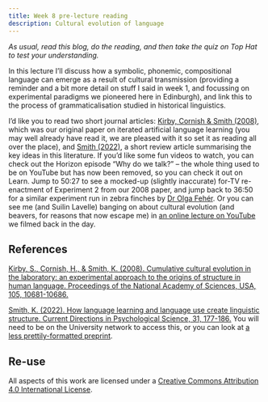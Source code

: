 ```yaml
---
title: Week 8 pre-lecture reading
description: Cultural evolution of language
---
```


*As usual, read this blog, do the reading, and then take the quiz on Top Hat to test your understanding.*

In this lecture I’ll discuss how a symbolic, phonemic, compositional language can emerge as a result of cultural transmission (providing a reminder and a bit more detail on stuff I said in week 1, and focussing on experimental paradigms we pioneered here in Edinburgh), and link this to the process of grammaticalisation studied in historical linguistics. 

I’d like you to read two short journal articles: [Kirby, Cornish & Smith (2008)](http://www.lel.ed.ac.uk/~kenny/publications/kirby_08_cumulative.pdf), which was our original paper on iterated artificial language learning (you may well already have read it, we are pleased with it so set it as reading all over the place), and [Smith (2022)](https://doi.org/10.1177/09637214211068127), a short review article summarising the key ideas in this literature. If you’d like some fun videos to watch, you can check out the Horizon episode “Why do we talk?” – the whole thing used to be on YouTube but has now been removed, so you can check it out on Learn. Jump to 50:27 to see a mocked-up (slightly inaccurate) for-TV re-enactment of Experiment 2 from our 2008 paper, and jump back to 36:50 for a similar experiment run in zebra finches by [Dr Olga Fehér](https://sites.google.com/site/olcifeher/).  Or you can see me (and Suilin Lavelle) banging on about cultural evolution (and beavers, for reasons that now escape me) in [an online lecture on YouTube](https://www.youtube.com/playlist?list=PLKuMaHOvHA4or3BrLYeoUk43ip7GBaaMv) we filmed back in the day.


## References

[Kirby, S., Cornish, H., & Smith, K. (2008). Cumulative cultural evolution in the laboratory: an experimental approach to the origins of structure in human language. Proceedings of the National Academy of Sciences, USA, 105, 10681-10686.](http://www.lel.ed.ac.uk/~kenny/publications/kirby_08_cumulative.pdf)

[Smith, K. (2022). How language learning and language use create linguistic structure. Current Directions in Psychological Science, 31, 177-186.](https://doi.org/10.1177/09637214211068127) You will need to be on the University network to access this, or you can look at [a less prettily-formatted preprint](https://psyarxiv.com/qbdsv/).


## Re-use


All aspects of this work are licensed under a [Creative Commons Attribution 4.0 International License](http://creativecommons.org/licenses/by/4.0/).
